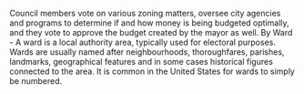Council members vote on various zoning matters, oversee city agencies and programs to determine if and how money is being budgeted optimally, and they vote to approve the budget created by the mayor as well.
By Ward - A ward is a local authority area, typically used for electoral purposes. Wards are usually named after neighbourhoods, thoroughfares, parishes, landmarks, geographical features and in some cases historical figures connected to the area. It is common in the United States for wards to simply be numbered.

